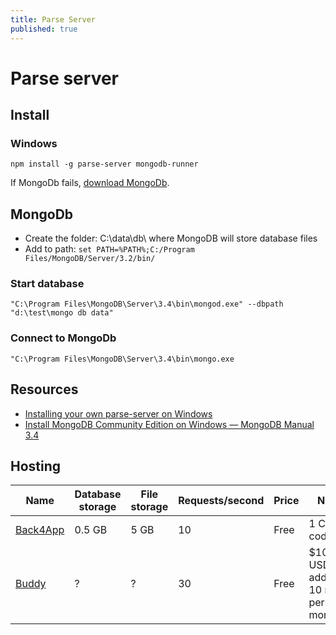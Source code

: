 ```yaml
---
title: Parse Server
published: true
---
```


# Parse server

## Install

### Windows

```
npm install -g parse-server mongodb-runner
```

If MongoDb fails, [download MongoDb](https://www.mongodb.com/download-center#production).

## MongoDb

* Create the folder: C:\data\db\ where MongoDB will store database files
* Add to path: `set PATH=%PATH%;C:/Program Files/MongoDB/Server/3.2/bin/`

### Start database

    "C:\Program Files\MongoDB\Server\3.4\bin\mongod.exe" --dbpath "d:\test\mongo db data"

### Connect to MongoDb

    "C:\Program Files\MongoDB\Server\3.4\bin\mongo.exe

## Resources

* [Installing your own parse-server on Windows](https://medium.com/@cristi_ursachi/installing-your-own-parse-server-on-windows-b2c7a2498d19#.1qmcj7xkn)
* [Install MongoDB Community Edition on Windows — MongoDB Manual 3.4](https://docs.mongodb.com/manual/tutorial/install-mongodb-on-windows/)

## Hosting

Name | Database storage | File storage | Requests/second | Price   | Notes
-----|------------------|--------------|-----------------|---------|-----------
[Back4App](https://www.back4app.com/) | 0.5 GB | 5 GB | 10 | Free | 1 Cloud code job
[Buddy](https://buddy.com/) | ? | ? | 30 | Free | $100 USD per additional 10 rps per month


